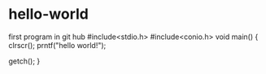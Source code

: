 # hello-world
first program in git hub
#include<stdio.h>
#include<conio.h>
void  main()
{
  clrscr();
   prntf("hello world!");
   
   getch();
 }
